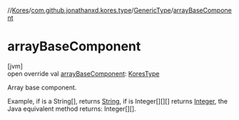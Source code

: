 //[Kores](../../../index.md)/[com.github.jonathanxd.kores.type](../index.md)/[GenericType](index.md)/[arrayBaseComponent](array-base-component.md)

# arrayBaseComponent

[jvm]\
open override val [arrayBaseComponent](array-base-component.md): [KoresType](../-kores-type/index.md)

Array base component.

Example, if is a String[], returns [String](https://kotlinlang.org/api/latest/jvm/stdlib/kotlin/-string/index.html), if is Integer[][][] returns [Integer](https://docs.oracle.com/javase/8/docs/api/java/lang/Integer.html), the Java equivalent method returns: Integer[][].

